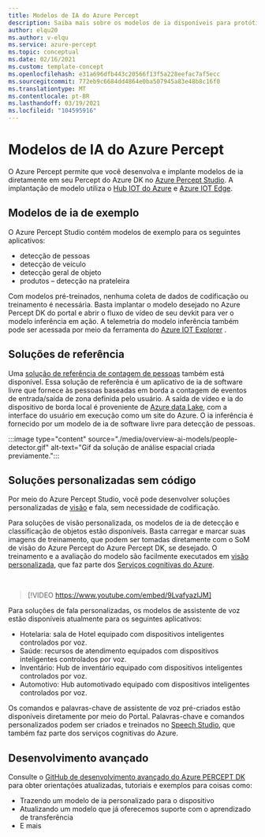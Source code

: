 ```yaml
---
title: Modelos de IA do Azure Percept
description: Saiba mais sobre os modelos de ia disponíveis para protótipos e implantação
author: elqu20
ms.author: v-elqu
ms.service: azure-percept
ms.topic: conceptual
ms.date: 02/16/2021
ms.custom: template-concept
ms.openlocfilehash: e31a696dfb443c20566f13f5a228eefac7af5ecc
ms.sourcegitcommit: 772eb9c6684dd4864e0ba507945a83e48b8c16f0
ms.translationtype: MT
ms.contentlocale: pt-BR
ms.lasthandoff: 03/19/2021
ms.locfileid: "104595916"
---
```

# <a name="azure-percept-ai-models"></a>Modelos de IA do Azure Percept

O Azure Percept permite que você desenvolva e implante modelos de ia diretamente em seu Percept do Azure DK no [Azure Percept Studio](https://go.microsoft.com/fwlink/?linkid=2135819). A implantação de modelo utiliza o [Hub IOT do Azure](https://azure.microsoft.com/services/iot-hub/) e [Azure IOT Edge](https://azure.microsoft.com/services/iot-edge/#iotedge-overview).

## <a name="sample-ai-models"></a>Modelos de ia de exemplo

O Azure Percept Studio contém modelos de exemplo para os seguintes aplicativos:

- detecção de pessoas
- detecção de veículo
- detecção geral de objeto
- produtos – detecção na prateleira

Com modelos pré-treinados, nenhuma coleta de dados de codificação ou treinamento é necessária. Basta implantar o modelo desejado no Azure Percept DK do portal e abrir o fluxo de vídeo de seu devkit para ver o modelo inferência em ação. A telemetria do modelo inferência também pode ser acessada por meio da ferramenta do [Azure IOT Explorer](https://github.com/Azure/azure-iot-explorer/releases) .

## <a name="reference-solutions"></a>Soluções de referência

Uma [solução de referência de contagem de pessoas](https://github.com/microsoft/Azure-Percept-Reference-Solutions/tree/main/people-detection-app) também está disponível. Essa solução de referência é um aplicativo de ia de software livre que fornece às pessoas baseadas em borda a contagem de eventos de entrada/saída de zona definida pelo usuário. A saída de vídeo e ia do dispositivo de borda local é proveniente de [Azure data Lake](https://azure.microsoft.com/solutions/data-lake/), com a interface do usuário em execução como um site do Azure. O ia inferência é fornecido por um modelo de ia de software livre para detecção de pessoas.

:::image type="content" source="./media/overview-ai-models/people-detector.gif" alt-text="Gif da solução de análise espacial criada previamente.":::

## <a name="custom-no-code-solutions"></a>Soluções personalizadas sem código

Por meio do Azure Percept Studio, você pode desenvolver soluções personalizadas de [visão](./tutorial-nocode-vision.md) e fala, sem necessidade de codificação.

Para soluções de visão personalizada, os modelos de ia de detecção e classificação de objetos estão disponíveis. Basta carregar e marcar suas imagens de treinamento, que podem ser tomadas diretamente com o SoM de visão do Azure Percept do Azure Percept DK, se desejado. O treinamento e a avaliação do modelo são facilmente executados em [visão personalizada](https://www.customvision.ai/), que faz parte dos [Serviços cognitivas do Azure](https://azure.microsoft.com/services/cognitive-services/#overview).

</br>

> [!VIDEO https://www.youtube.com/embed/9LvafyazlJM]

Para soluções de fala personalizadas, os modelos de assistente de voz estão disponíveis atualmente para os seguintes aplicativos:

- Hotelaria: sala de Hotel equipado com dispositivos inteligentes controlados por voz.
- Saúde: recursos de atendimento equipados com dispositivos inteligentes controlados por voz.
- Inventário: Hub de inventário equipado com dispositivos inteligentes controlados por voz.
- Automotivo: Hub automotivado equipado com dispositivos inteligentes controlados por voz.

Os comandos e palavras-chave de assistente de voz pré-criados estão disponíveis diretamente por meio do Portal. Palavras-chave e comandos personalizados podem ser criados e treinados no [Speech Studio](https://speech.microsoft.com/), que também faz parte dos serviços cognitivas do Azure.

## <a name="advanced-development"></a>Desenvolvimento avançado

Consulte o [GitHub de desenvolvimento avançado do Azure PERCEPT DK](https://github.com/microsoft/azure-percept-advanced-development) para obter orientações atualizadas, tutoriais e exemplos para coisas como:

* Trazendo um modelo de ia personalizado para o dispositivo
* Atualizando um modelo que já oferecemos suporte com o aprendizado de transferência
* E mais
